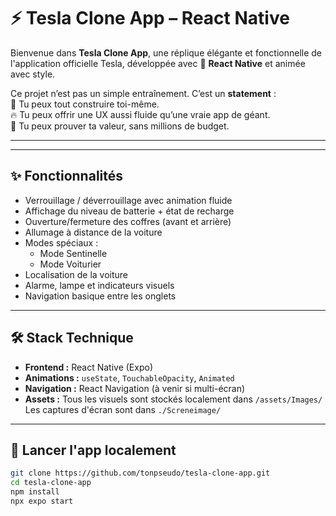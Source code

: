 # ⚡ Tesla Clone App – React Native

Bienvenue dans **Tesla Clone App**, une réplique élégante et fonctionnelle de l'application officielle Tesla, développée avec 💙 **React Native** et animée avec style.

Ce projet n’est pas un simple entraînement. C’est un **statement** :  
🔧 Tu peux tout construire toi-même.  
🔥 Tu peux offrir une UX aussi fluide qu’une vraie app de géant.  
🧠 Tu peux prouver ta valeur, sans millions de budget.

---



---

## ✨ Fonctionnalités

- Verrouillage / déverrouillage avec animation fluide
- Affichage du niveau de batterie + état de recharge
- Ouverture/fermeture des coffres (avant et arrière)
- Allumage à distance de la voiture
- Modes spéciaux :
  - Mode Sentinelle
  - Mode Voiturier
- Localisation de la voiture
- Alarme, lampe et indicateurs visuels
- Navigation basique entre les onglets

---

## 🛠 Stack Technique

- **Frontend :** React Native (Expo)
- **Animations :** `useState`, `TouchableOpacity`, `Animated`
- **Navigation :** React Navigation (à venir si multi-écran)
- **Assets :** Tous les visuels sont stockés localement dans `/assets/Images/`  
  Les captures d'écran sont dans `./Screneimage/`

---

## 🚀 Lancer l'app localement

```bash
git clone https://github.com/tonpseudo/tesla-clone-app.git
cd tesla-clone-app
npm install
npx expo start
